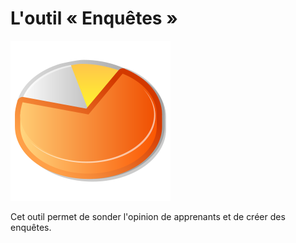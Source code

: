 # L'outil « Enquêtes »

![](../../.gitbook/assets/image306%20%281%29.svg)

Cet outil permet de sonder l'opinion de apprenants et de créer des enquêtes.

